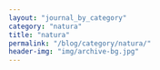 ```yaml
---
layout: "journal_by_category"
category: "natura"
title: "natura"
permalink: "/blog/category/natura/"
header-img: "img/archive-bg.jpg"
---
```

